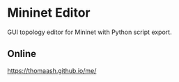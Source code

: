 # Mininet Editor
GUI topology editor for Mininet with Python script export.

## Online
https://thomaash.github.io/me/
